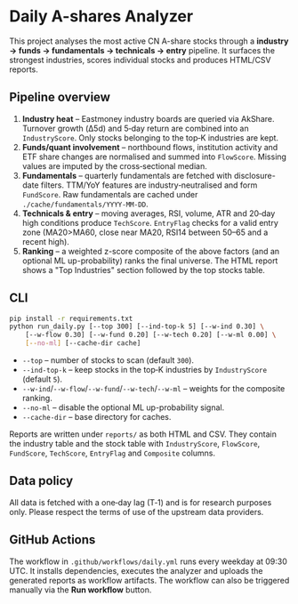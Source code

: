 # Daily A-shares Analyzer

This project analyses the most active CN A-share stocks through a
**industry → funds → fundamentals → technicals → entry** pipeline.  It
surfaces the strongest industries, scores individual stocks and produces
HTML/CSV reports.

## Pipeline overview

1. **Industry heat** – Eastmoney industry boards are queried via AkShare.
   Turnover growth (Δ5d) and 5‑day return are combined into an
   ``IndustryScore``.  Only stocks belonging to the top‑K industries are kept.
2. **Funds/quant involvement** – northbound flows, institution activity and
   ETF share changes are normalised and summed into ``FlowScore``.  Missing
   values are imputed by the cross‑sectional median.
3. **Fundamentals** – quarterly fundamentals are fetched with disclosure-date
   filters.  TTM/YoY features are industry‑neutralised and form ``FundScore``.
   Raw fundamentals are cached under ``./cache/fundamentals/YYYY-MM-DD``.
4. **Technicals & entry** – moving averages, RSI, volume, ATR and 20‑day high
   conditions produce ``TechScore``.  ``EntryFlag`` checks for a valid entry
   zone (MA20>MA60, close near MA20, RSI14 between 50–65 and a recent high).
5. **Ranking** – a weighted z-score composite of the above factors (and an
   optional ML up-probability) ranks the final universe.  The HTML report shows
   a "Top Industries" section followed by the top stocks table.

## CLI

```bash
pip install -r requirements.txt
python run_daily.py [--top 300] [--ind-top-k 5] [--w-ind 0.30] \
    [--w-flow 0.30] [--w-fund 0.20] [--w-tech 0.20] [--w-ml 0.00] \
    [--no-ml] [--cache-dir cache]
```

- ``--top`` – number of stocks to scan (default ``300``).
- ``--ind-top-k`` – keep stocks in the top‑K industries by ``IndustryScore``
  (default ``5``).
- ``--w-ind``/``--w-flow``/``--w-fund``/``--w-tech``/``--w-ml`` – weights for
  the composite ranking.
- ``--no-ml`` – disable the optional ML up-probability signal.
- ``--cache-dir`` – base directory for caches.

Reports are written under ``reports/`` as both HTML and CSV.  They contain the
industry table and the stock table with ``IndustryScore``, ``FlowScore``,
``FundScore``, ``TechScore``, ``EntryFlag`` and ``Composite`` columns.

## Data policy

All data is fetched with a one‑day lag (T‑1) and is for research purposes only.
Please respect the terms of use of the upstream data providers.

## GitHub Actions

The workflow in `.github/workflows/daily.yml` runs every weekday at 09:30 UTC.
It installs dependencies, executes the analyzer and uploads the generated
reports as workflow artifacts. The workflow can also be triggered manually via
the **Run workflow** button.
